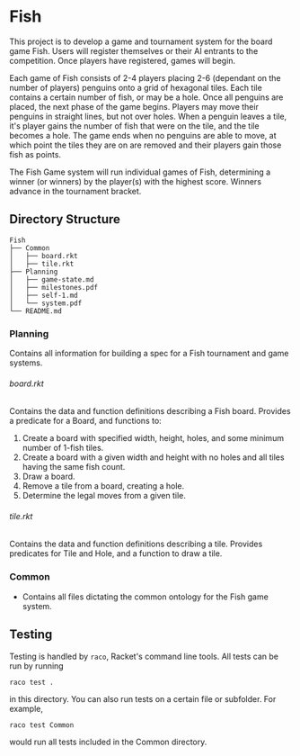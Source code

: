 # Fish
This project is to develop a game and tournament system for the board game Fish. Users will register themselves or their AI entrants to the competition. Once players have registered, games will begin.

Each game of Fish consists of 2-4 players placing 2-6 (dependant on the number of players) penguins onto a grid of hexagonal tiles. Each tile contains a certain number of fish, or may be a hole. Once all penguins are placed, the next phase of the game begins. Players may move their penguins in straight lines, but not over holes. When a penguin leaves a tile, it's player gains the number of fish that were on the tile, and the tile becomes a hole. The game ends when no penguins are able to move, at which point the tiles they are on are removed and their players gain those fish as points.

The Fish Game system will run individual games of Fish, determining a winner (or winners) by the player(s) with the highest score. Winners advance in the tournament bracket.

## Directory Structure
```
Fish
├── Common
│   ├── board.rkt
│   ├── tile.rkt
├── Planning
│   ├── game-state.md
│   ├── milestones.pdf
│   ├── self-1.md
│   └── system.pdf
└── README.md
```

### Planning
Contains all information for building a spec for a Fish tournament and game systems.

###### board.rkt
Contains the data and function definitions describing a Fish board.
Provides a predicate for a Board, and functions to:
 1. Create a board with specified width, height, holes, and some minimum number of 1-fish tiles.
 2. Create a board with a given width and height with no holes and all tiles having the same fish count.
 3. Draw a board.
 4. Remove a tile from a board, creating a hole.
 5. Determine the legal moves from a given tile.

###### tile.rkt
Contains the data and function definitions describing a tile.
Provides predicates for Tile and Hole, and a function to draw a tile.

### Common
- Contains all files dictating the common ontology for the Fish game system.

## Testing

Testing is handled by `raco`, Racket's command line tools. All tests can be run by running
```
raco test .
```
in this directory. You can also run tests on a certain file or subfolder. For example,
```
raco test Common
```
would run all tests included in the Common directory.

